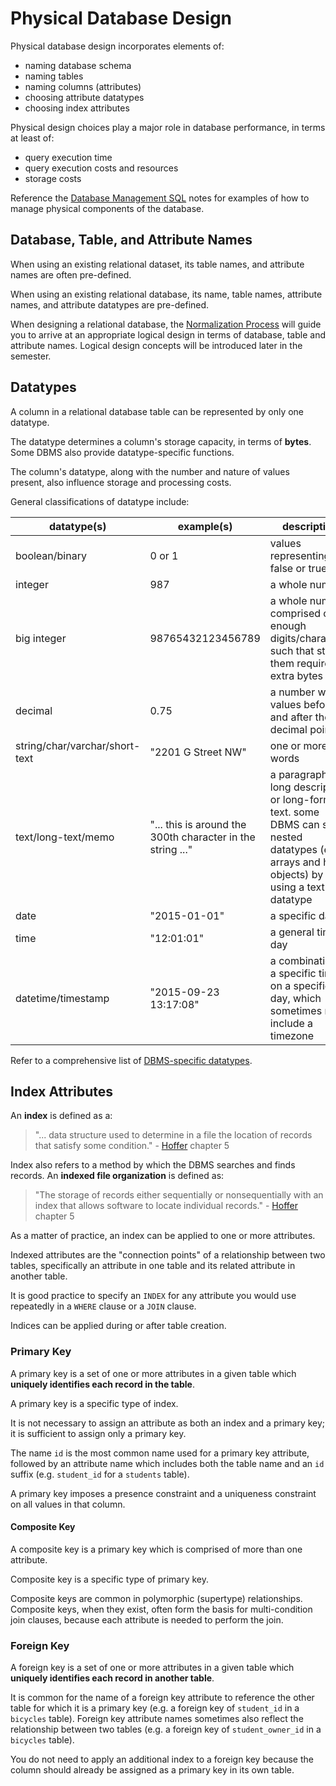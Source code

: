 # Physical Database Design

Physical database design incorporates elements of:

 + naming database schema
 + naming tables
 + naming columns (attributes)
 + choosing attribute datatypes
 + choosing index attributes

Physical design choices play a major role in database performance, in terms at least of:

 + query execution time
 + query execution costs and resources
 + storage costs

Reference the [Database Management SQL](/notes/databases/management/management-sql.md) notes for examples of how to manage physical components of the database.

## Database, Table, and Attribute Names

When using an existing relational dataset, its table names, and attribute names are often pre-defined.

When using an existing relational database, its name, table names, attribute names, and attribute datatypes are pre-defined.

When designing a relational database, the [Normalization Process](/notes/database-design/logical-design.md) will guide you  to arrive at an appropriate logical design in terms of database, table and attribute names. Logical design concepts will be introduced later in the semester.

## Datatypes

A column in a relational database table can be represented by only one datatype.

The datatype determines a column's storage capacity, in terms of **bytes**. Some DBMS also provide datatype-specific functions.

The column's datatype, along with the number and nature of values present, also influence storage and processing costs.

General classifications of datatype include:

datatype(s) | example(s) | description
--- | --- | ---
boolean/binary | 0 or 1 | values representing false or true
integer | 987 | a whole number
big integer | 98765432123456789 | a whole number comprised of enough digits/characters such that storing them requires extra bytes
decimal | 0.75 | a number with values before and after the decimal point
string/char/varchar/short-text | "2201 G Street NW" | one or more words
text/long-text/memo | "... this is around the 300th character in the string ..." | a paragraph-long description, or long-form text. some DBMS can store nested datatypes (e.g. arrays and hash objects) by using a text datatype
date | "2015-01-01" | a specific day
time | "12:01:01" | a general time of day
datetime/timestamp | "2015-09-23 13:17:08" | a combination of a specific time on a specific day, which sometimes may include a timezone

Refer to a comprehensive list of [DBMS-specific datatypes](http://www.w3schools.com/sql/sql_datatypes.asp).

## Index Attributes

An **index** is defined as a:

> "... data structure used to determine in a file the location of records that satisfy some condition." - [Hoffer](/LICENSE.md/#accompanying-textbook) chapter 5

Index also refers to a method by which the DBMS searches and finds records.
  An **indexed file organization** is defined as:

> "The storage of records either sequentially or nonsequentially with an index that allows software to locate individual records." - [Hoffer](/LICENSE.md/#accompanying-textbook) chapter 5

As a matter of practice, an index can be applied to one or more attributes.

Indexed attributes are the "connection points" of a relationship between two tables,
 specifically an attribute in one table and its related attribute in another table.

It is good practice to specify an `INDEX` for any attribute you would use repeatedly in a `WHERE` clause or a `JOIN` clause.

Indices can be applied during or after table creation.

### Primary Key

A primary key is a set of one or more attributes in a given table which **uniquely identifies each record in the table**.

A primary key is a specific type of index.

It is not necessary to assign an attribute as both an index and a primary key; it is sufficient to assign only a primary key.

The name `id` is the most common name used for a primary key attribute, followed by an attribute name which includes both the table name and an `id` suffix (e.g. `student_id` for a `students` table).

A primary key imposes a presence constraint and a uniqueness constraint on all values in that column.

#### Composite Key

A composite key is a primary key which is comprised of more than one attribute.

Composite key is a specific type of primary key.

Composite keys are common in polymorphic (supertype) relationships. Composite keys, when they exist, often form the basis for multi-condition join clauses, because each attribute is needed to perform the join.

### Foreign Key

A foreign key is a set of one or more attributes in a given table which **uniquely identifies each record in another table**.

It is common for the name of a foreign key attribute to reference the other table for which it is a primary key (e.g. a foreign key of `student_id` in a `bicycles` table). Foreign key attribute names sometimes also reflect the relationship between two tables (e.g. a foreign key of `student_owner_id` in a `bicycles` table).

You do not need to apply an additional index to a foreign key because the column should already be assigned as a primary key in its own table.
